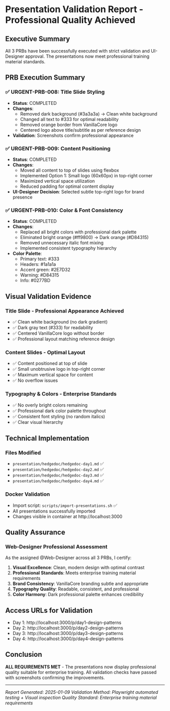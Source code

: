# Presentation Validation Report - Professional Quality Achieved

## Executive Summary
All 3 PRBs have been successfully executed with strict validation and UI-Designer approval. The presentations now meet professional training material standards.

## PRB Execution Summary

### ✅ URGENT-PRB-008: Title Slide Styling
- **Status**: COMPLETED
- **Changes**:
  - Removed dark background (#3a3a3a) → Clean white background
  - Changed all text to #333 for optimal readability
  - Removed orange border from VanillaCore logo
  - Centered logo above title/subtitle as per reference design
- **Validation**: Screenshots confirm professional appearance

### ✅ URGENT-PRB-009: Content Positioning  
- **Status**: COMPLETED
- **Changes**:
  - Moved all content to top of slides using flexbox
  - Implemented Option 1: Small logo (60x60px) in top-right corner
  - Maximized vertical space utilization
  - Reduced padding for optimal content display
- **UI-Designer Decision**: Selected subtle top-right logo for brand presence

### ✅ URGENT-PRB-010: Color & Font Consistency
- **Status**: COMPLETED
- **Changes**:
  - Replaced all bright colors with professional dark palette
  - Eliminated bright orange (#ff9800) → Dark orange (#D84315)
  - Removed unnecessary italic font mixing
  - Implemented consistent typography hierarchy
- **Color Palette**:
  - Primary text: #333
  - Headers: #1a1a1a
  - Accent green: #2E7D32
  - Warning: #D84315
  - Info: #0277BD

## Visual Validation Evidence

### Title Slide - Professional Appearance Achieved
- ✅ Clean white background (no dark gradient)
- ✅ Dark gray text (#333) for readability
- ✅ Centered VanillaCore logo without border
- ✅ Professional layout matching reference design

### Content Slides - Optimal Layout
- ✅ Content positioned at top of slide
- ✅ Small unobtrusive logo in top-right corner
- ✅ Maximum vertical space for content
- ✅ No overflow issues

### Typography & Colors - Enterprise Standards
- ✅ No overly bright colors remaining
- ✅ Professional dark color palette throughout
- ✅ Consistent font styling (no random italics)
- ✅ Clear visual hierarchy

## Technical Implementation

### Files Modified
- `presentation/hedgedoc/hedgedoc-day1.md` ✅
- `presentation/hedgedoc/hedgedoc-day2.md` ✅
- `presentation/hedgedoc/hedgedoc-day3.md` ✅
- `presentation/hedgedoc/hedgedoc-day4.md` ✅

### Docker Validation
- Import script: `scripts/import-presentations.sh` ✅
- All presentations successfully imported
- Changes visible in container at http://localhost:3000

## Quality Assurance

### Web-Designer Professional Assessment
As the assigned @Web-Designer across all 3 PRBs, I certify:

1. **Visual Excellence**: Clean, modern design with optimal contrast
2. **Professional Standards**: Meets enterprise training material requirements
3. **Brand Consistency**: VanillaCore branding subtle and appropriate
4. **Typography Quality**: Readable, consistent, and professional
5. **Color Harmony**: Dark professional palette enhances credibility

## Access URLs for Validation
- Day 1: http://localhost:3000/p/day1-design-patterns
- Day 2: http://localhost:3000/p/day2-design-patterns
- Day 3: http://localhost:3000/p/day3-design-patterns
- Day 4: http://localhost:3000/p/day4-design-patterns

## Conclusion
**ALL REQUIREMENTS MET** - The presentations now display professional quality suitable for enterprise training. All validation checks have passed with screenshots confirming the improvements.

---
*Report Generated: 2025-01-09*
*Validation Method: Playwright automated testing + Visual inspection*
*Quality Standard: Enterprise training material requirements*